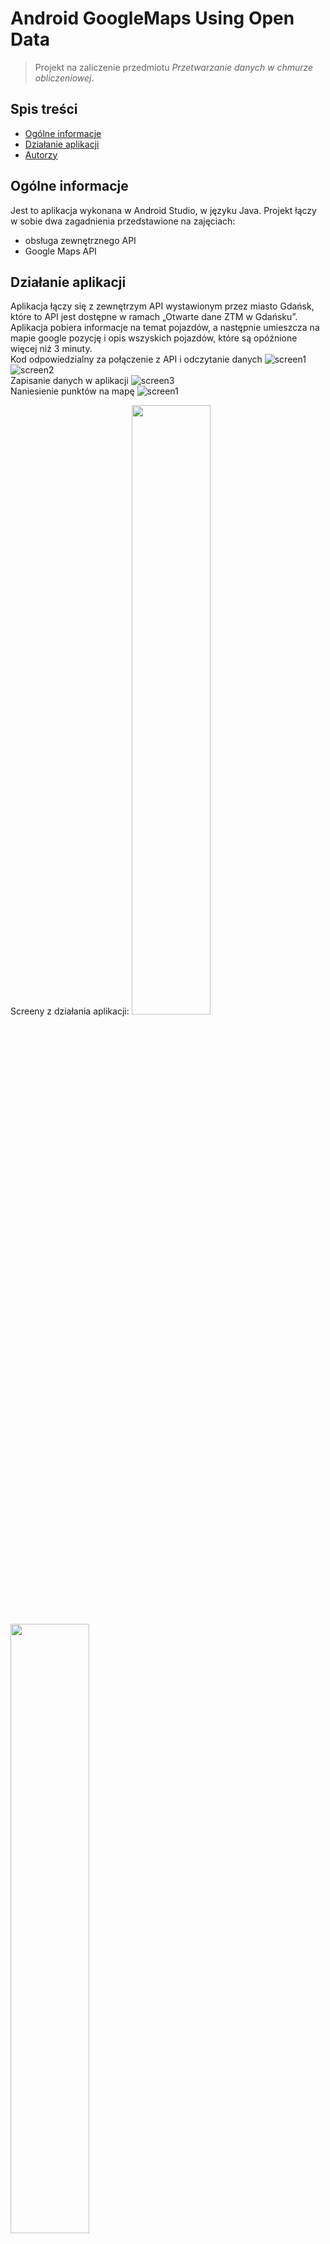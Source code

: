 # Android GoogleMaps Using Open Data
> Projekt na zaliczenie przedmiotu *Przetwarzanie danych w chmurze obliczeniowej*.

## Spis treści
* [Ogólne informacje](#ogólne-informacje)
* [Działanie aplikacji](#działanie-aplikacji)
* [Autorzy](#autorzy)

## Ogólne informacje
Jest to aplikacja wykonana w Android Studio, w języku Java. Projekt łączy w sobie dwa zagadnienia przedstawione na zajęciach:
- obsługa zewnętrznego API
- Google Maps API

## Działanie aplikacji
Aplikacja łączy się z zewnętrzym API wystawionym przez miasto Gdańsk, które to API jest dostępne w ramach „Otwarte dane ZTM w Gdańsku”. 
Aplikacja pobiera informacje na temat pojazdów, a następnie umieszcza na mapie google pozycję i opis wszyskich pojazdów, które są opóźnione więcej niż 3 minuty.  
Kod odpowiedzialny za połączenie z API i odczytanie danych
![screen1](/img/Screenshot_1.png)  
![screen2](/img/Screenshot_2.png)  
Zapisanie danych w aplikacji
![screen3](/img/Screenshot_3.png)  
Naniesienie punktów na mapę
![screen1](/img/Screenshot_4.png)  

Screeny z działania aplikacji:
<img src="https://github.com/pwkwiatkowski/AndroidGoogleMapsUsingOpenData/blob/master/img/Screenshot_20210601-130724.png" width="50%">  
<img src="https://github.com/pwkwiatkowski/AndroidGoogleMapsUsingOpenData/blob/master/img/Screenshot_20210601-130743.png" width="50%">  
<img src="https://github.com/pwkwiatkowski/AndroidGoogleMapsUsingOpenData/blob/master/img/Screenshot_20210601-130803.png" width="50%">  
<img src="https://github.com/pwkwiatkowski/AndroidGoogleMapsUsingOpenData/blob/master/img/Screenshot_20210601-130818.png" width="50%">  

## Autorzy
Patryk Kwiatkowski  
Inga Nowak
